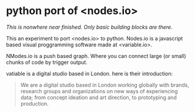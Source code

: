 # python port of <nodes.io>

_This is nonwhere near finished. Only basic building blocks are there._

This an experiment to port <nodes.io> to python.
Nodes.io is a javascript based visual proggramming software made at
<variable.io>.

NModes.io is a push based graph. Where you can connect large (or small) chunks
of code by trigger output.

vatiable is a digital studio based in London. here is their introduction:

> We are a digital studio based in London working globally with brands,
  research groups and organizations on new ways of experiencing data;
  from concept ideation and art direction, to prototyping and production.

